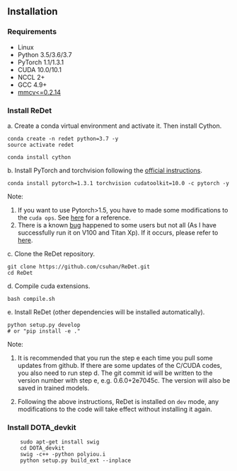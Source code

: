 ## Installation

### Requirements

- Linux
- Python 3.5/3.6/3.7
- PyTorch 1.1/1.3.1
- CUDA 10.0/10.1
- NCCL 2+
- GCC 4.9+
- [mmcv<=0.2.14](https://github.com/open-mmlab/mmcv)


### Install ReDet

a. Create a conda virtual environment and activate it. Then install Cython.

```shell
conda create -n redet python=3.7 -y
source activate redet

conda install cython
```

b. Install PyTorch and torchvision following the [official instructions](https://pytorch.org/).

```
conda install pytorch=1.3.1 torchvision cudatoolkit=10.0 -c pytorch -y
```
Note:
1. If you want to use Pytorch>1.5, you have to made some modifications to the `cuda ops`. See [here](https://github.com/csuhan/ReDet/issues/1) for a reference.
2. There is a known [bug](https://github.com/csuhan/ReDet/issues/4) happened to some users but not all (As I have successfully run it on V100 and Titan Xp). If it occurs, please refer to [here](https://github.com/csuhan/ReDet/issues/4).

c. Clone the ReDet repository.

```shell
git clone https://github.com/csuhan/ReDet.git
cd ReDet
```

d. Compile cuda extensions.

```shell
bash compile.sh
```

e. Install ReDet (other dependencies will be installed automatically).

```shell
python setup.py develop
# or "pip install -e ."
```

Note:

1. It is recommended that you run the step e each time you pull some updates from github. If there are some updates of the C/CUDA codes, you also need to run step d.
The git commit id will be written to the version number with step e, e.g. 0.6.0+2e7045c. The version will also be saved in trained models.

2. Following the above instructions, ReDet is installed on `dev` mode, any modifications to the code will take effect without installing it again.

### Install DOTA_devkit
```
    sudo apt-get install swig
    cd DOTA_devkit
    swig -c++ -python polyiou.i
    python setup.py build_ext --inplace
```
